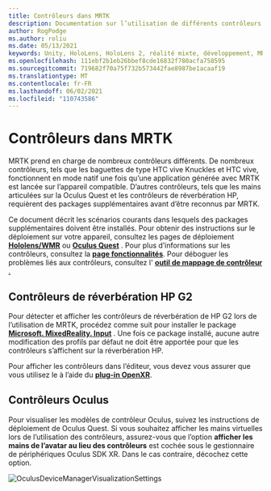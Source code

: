 ```yaml
---
title: Contrôleurs dans MRTK
description: Documentation sur l’utilisation de différents contrôleurs avec MRTK
author: RogPodge
ms.author: roliu
ms.date: 05/13/2021
keywords: Unity, HoloLens, HoloLens 2, réalité mixte, développement, MRTK, contrôleurs, réverbération HP, Oculus, HTC vive, mains
ms.openlocfilehash: 111ebf2b1eb26bbef8cde16832f780acfa758595
ms.sourcegitcommit: 719682f70a75f732b573442fae8987be1acaaf19
ms.translationtype: MT
ms.contentlocale: fr-FR
ms.lasthandoff: 06/02/2021
ms.locfileid: "110743586"
---
```

# <a name="controllers-in-mrtk"></a>Contrôleurs dans MRTK

MRTK prend en charge de nombreux contrôleurs différents. De nombreux contrôleurs, tels que les baguettes de type HTC vive Knuckles et HTC vive, fonctionnent en mode natif une fois qu’une application générée avec MRTK est lancée sur l’appareil compatible. D’autres contrôleurs, tels que les mains articulées sur la Oculus Quest et les contrôleurs de réverbération HP, requièrent des packages supplémentaires avant d’être reconnus par MRTK.

Ce document décrit les scénarios courants dans lesquels des packages supplémentaires doivent être installés. Pour obtenir des instructions sur le déploiement sur votre appareil, consultez les pages de déploiement [**Hololens/WMR**](./wmr-mrtk.md) ou [**Oculus Quest**](/windows/mixed-reality/mrtk-unity/supported-devices/oclus-quest-mrtk) . Pour plus d’informations sur les contrôleurs, consultez la [**page fonctionnalités**](../features/input/controllers.md). Pour déboguer les problèmes liés aux contrôleurs, consultez l' [ **outil de mappage de contrôleur** .](../features/tools/controller-mapping-tool.md)

## <a name="hp-reverb-g2-controllers"></a>Contrôleurs de réverbération HP G2

Pour détecter et afficher les contrôleurs de réverbération de HP G2 lors de l’utilisation de MRTK, procédez comme suit pour installer le package [**Microsoft. MixedReality. Input**](/windows/mixed-reality/develop/unity/unity-reverb-g2-controllers#installing-microsoftmixedrealityinput-with-the-mixed-reality-feature-tool) . Une fois ce package installé, aucune autre modification des profils par défaut ne doit être apportée pour que les contrôleurs s’affichent sur la réverbération HP. 

Pour afficher les contrôleurs dans l’éditeur, vous devez vous assurer que vous utilisez le à l’aide du [**plug-in OpenXR**](/windows/mixed-reality/develop/unity/openxr-getting-started).

## <a name="oculus-controllers"></a>Contrôleurs Oculus 

Pour visualiser les modèles de contrôleur Oculus, suivez les instructions de déploiement de Oculus Quest. Si vous souhaitez afficher les mains virtuelles lors de l’utilisation des contrôleurs, assurez-vous que l’option **afficher les mains de l’avatar au lieu des contrôleurs** est cochée sous le gestionnaire de périphériques Oculus SDK XR. Dans le cas contraire, décochez cette option.

![OculusDeviceManagerVisualizationSettings](../images/cross-platform/oculus-quest/OculusDeviceManager.png)